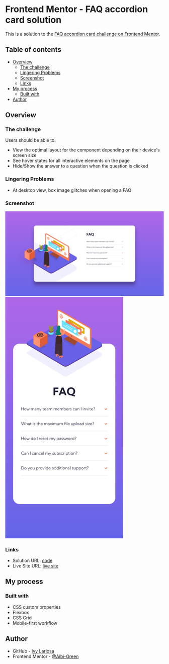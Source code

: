 # Frontend Mentor - FAQ accordion card solution

This is a solution to the [FAQ accordion card challenge on Frontend Mentor](https://www.frontendmentor.io/challenges/faq-accordion-card-XlyjD0Oam).

## Table of contents

- [Overview](#overview)
  - [The challenge](#the-challenge)
  - [Lingering Problems](#lingering-problems)
  - [Screenshot](#screenshot)
  - [Links](#links)
- [My process](#my-process)
  - [Built with](#built-with)
- [Author](#author)

## Overview

### The challenge

Users should be able to:

- View the optimal layout for the component depending on their device's screen size
- See hover states for all interactive elements on the page
- Hide/Show the answer to a question when the question is clicked

### Lingering Problems

- At desktop view, box image glitches when opening a FAQ

### Screenshot

![desktop](./screenshots/desktop.png)  
![mobile](./screenshots/mobile.png)

### Links

- Solution URL: [code](https://github.com/Aibi-Green/Frontend-Mentor-Projects/tree/main/faq-accordion-card-main)
- Live Site URL: [live site](https://faq-accordion-card-main-ivydev.netlify.app)

## My process

### Built with

- CSS custom properties
- Flexbox
- CSS Grid
- Mobile-first workflow

## Author

- GitHub - [Ivy Lariosa](https://github.com/Aibi-Green)
- Frontend Mentor - [@Aibi-Green](https://www.frontendmentor.io/profile/Aibi-Green)
